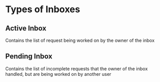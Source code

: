 # Types of Inboxes

## Active Inbox

Contains the list of request being worked on by the owner of the inbox

## Pending Inbox

Contains the list of incomplete requests that the owner of the inbox handled, but are being worked on by another user
